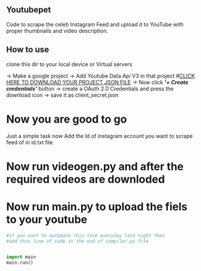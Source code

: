 ## Youtubepet
Code to scrape the celeb Instagram Feed and upload it to YouTube with proper thumbnails and video description.

## How to use
 clone this dir to your local device or Virtual servers
  

  -> Make a google project
  -> Add Youtube Data Api V3 in that project 
  #[CLICK HERE TO DOWNLOAD YOUR PROJECT JSON FILE](https://console.cloud.google.com/apis/api/youtube.googleapis.com/credentials)
  -> Now click  **_'+ Create credentials'_** button
  -> create a OAuth 2.0 Credentials and press the download icon
  -> save it as client_secret.json
  

# Now you are good to go 
Just a simple task now
Add the Id of instagram account you want to scrape feed of in id.txt file
  



# Now run videogen.py and after the required videos are downloded 
# Now run main.py to upload the fiels to your youtube

```python
#if you want to automate this task everyday late night then
#add this line of code in the end of compiler.py file


import main
main.run()

```
